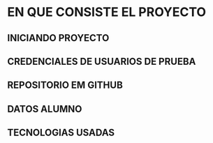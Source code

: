 # EN QUE CONSISTE EL PROYECTO

## INICIANDO PROYECTO

## CREDENCIALES DE USUARIOS DE PRUEBA

## REPOSITORIO EM GITHUB

## DATOS ALUMNO

## TECNOLOGIAS USADAS
